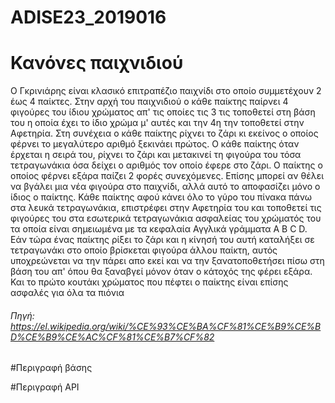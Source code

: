 # ADISE23_2019016

# Κανόνες παιχνιδιού
Ο Γκρινιάρης είναι κλασικό επιτραπέζιο παιχνίδι στο οποίο συμμετέχουν 2 έως 4 παίκτες. Στην αρχή του παιχνιδιού ο κάθε παίκτης παίρνει 4 φιγούρες του ίδιου χρώματος απ' τις οποίες τις 3 τις τοποθετεί στη βάση του η οποία έχει το ίδιο χρώμα μ' αυτές και την 4η την τοποθετεί στην Αφετηρία. Στη συνέχεια ο κάθε παίκτης ρίχνει το ζάρι κι εκείνος ο οποίος φέρνει το μεγαλύτερο αριθμό ξεκινάει πρώτος. Ο κάθε παίκτης όταν έρχεται η σειρά του, ρίχνει το ζάρι και μετακινεί τη φιγούρα του τόσα τετραγωνάκια όσα δείχει ο αριθμός τον οποίο έφερε στο ζάρι. Ο παίκτης ο οποίος φέρνει εξάρα παίζει 2 φορές συνεχόμενες. Επίσης μπορεί αν θέλει να βγάλει μια νέα φιγούρα στο παιχνίδι, αλλά αυτό το αποφασίζει μόνο ο ίδιος ο παίκτης. Κάθε παίκτης αφού κάνει όλο το γύρο του πίνακα πάνω στα λευκά τετραγωνάκια, επιστρέφει στην Αφετηρία του και τοποθετεί τις φιγούρες του στα εσωτερικά τετραγωνάκια ασφαλείας του χρώματός του τα οποία είναι σημειωμένα με τα κεφαλαία Αγγλικά γράμματα A B C D. Εάν τώρα ένας παίκτης ρίξει το ζάρι και η κίνησή του αυτή καταλήξει σε τετραγωνάκι στο οποίο βρίσκεται φιγούρα άλλου παίκτη, αυτός υποχρεώνεται να την πάρει απο εκεί και να την ξανατοποθετήσει πίσω στη βάση του απ' όπου θα ξαναβγεί μόνον όταν ο κάτοχός της φέρει εξάρα. Και το πρώτο κουτάκι χρώματος που πέφτει ο παίκτης είναι επίσης ασφαλές για όλα τα πιόνια
###### Πηγή: https://el.wikipedia.org/wiki/%CE%93%CE%BA%CF%81%CE%B9%CE%BD%CE%B9%CE%AC%CF%81%CE%B7%CF%82


#Περιγραφή βάσης








#Περιγραφή API

